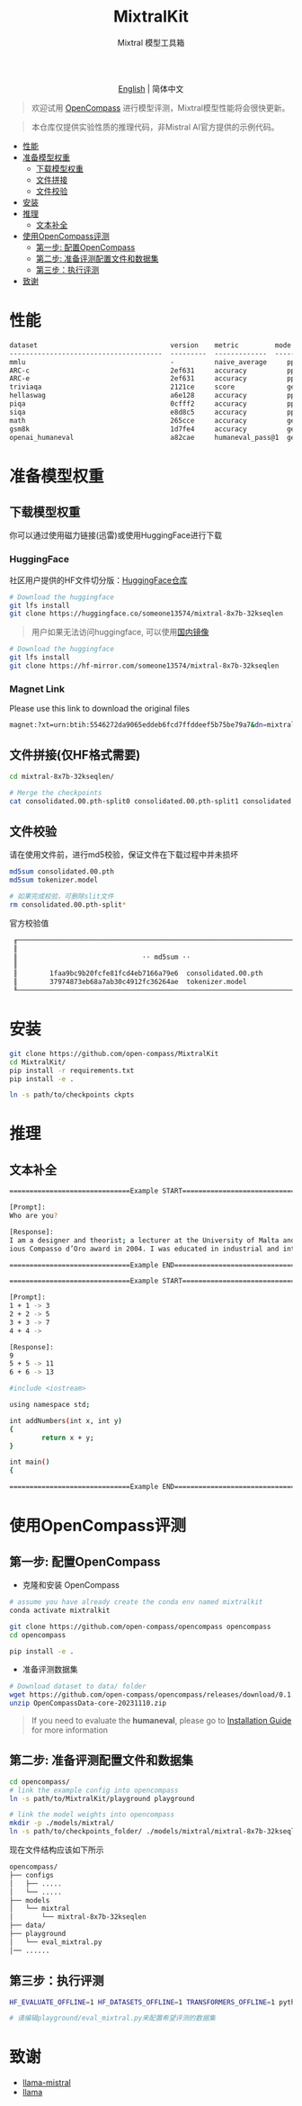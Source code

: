 <div align="center">
  
  # MixtralKit
  
  Mixtral 模型工具箱

  <br />
  <br />

  [English](/README.md) | 简体中文

</div>




> 欢迎试用 [OpenCompass](https://github.com/open-compass/opencompass) 进行模型评测，Mixtral模型性能将会很快更新。

> 本仓库仅提供实验性质的推理代码，非Mistral AI官方提供的示例代码。


- [性能](#性能)
- [准备模型权重](#准备模型权重)
  - [下载模型权重](#下载模型权重)
  - [文件拼接](#文件拼接仅hf格式需要)
  - [文件校验](#文件校验)
- [安装](#安装)
- [推理](#推理)
  - [文本补全](#文本补全)
- [使用OpenCompass评测](#使用opencompass评测)
  - [第一步: 配置OpenCompass](#第一步-配置opencompass)
  - [第二步: 准备评测配置文件和数据集](#第二步-准备评测配置文件和数据集)
  - [第三步：执行评测](#第三步执行评测)
- [致谢](#致谢)


# 性能


```markdown
dataset                                 version    metric         mode    mixtral-8x7b-32k
--------------------------------------  ---------  -------------  ------  ------------------
mmlu                                    -          naive_average     ppl     71.34
ARC-c                                   2ef631     accuracy          ppl     85.08
ARC-e                                   2ef631     accuracy          ppl     91.36
triviaqa                                2121ce     score             gen     66.05
hellaswag                               a6e128     accuracy          ppl     82.01
piqa                                    0cfff2     accuracy          ppl     82.86
siqa                                    e8d8c5     accuracy          ppl     64.28
math                                    265cce     accuracy          gen     22.74
gsm8k                                   1d7fe4     accuracy          gen     65.66
openai_humaneval                        a82cae     humaneval_pass@1  gen     32.32
```

# 准备模型权重

## 下载模型权重

你可以通过使用磁力链接(迅雷)或使用HuggingFace进行下载

### HuggingFace

社区用户提供的HF文件切分版：[HuggingFace仓库](https://huggingface.co/someone13574/mixtral-8x7b-32kseqlen)

```bash
# Download the huggingface
git lfs install
git clone https://huggingface.co/someone13574/mixtral-8x7b-32kseqlen

```
> 用户如果无法访问huggingface, 可以使用[国内镜像](https://hf-mirror.com/someone13574/mixtral-8x7b-32kseqlen)

```bash
# Download the huggingface
git lfs install
git clone https://hf-mirror.com/someone13574/mixtral-8x7b-32kseqlen
```

### Magnet Link

Please use this link to download the original files
```bash
magnet:?xt=urn:btih:5546272da9065eddeb6fcd7ffddeef5b75be79a7&dn=mixtral-8x7b-32kseqlen&tr=udp%3A%2F%http://2Fopentracker.i2p.rocks%3A6969%2Fannounce&tr=http%3A%2F%http://2Ftracker.openbittorrent.com%3A80%2Fannounce
```

## 文件拼接(仅HF格式需要)

```bash
cd mixtral-8x7b-32kseqlen/

# Merge the checkpoints
cat consolidated.00.pth-split0 consolidated.00.pth-split1 consolidated.00.pth-split2 consolidated.00.pth-split3 consolidated.00.pth-split4 consolidated.00.pth-split5 consolidated.00.pth-split6 consolidated.00.pth-split7 consolidated.00.pth-split8 consolidated.00.pth-split9 consolidated.00.pth-split10 > consolidated.00.pth
```


## 文件校验

请在使用文件前，进行md5校验，保证文件在下载过程中并未损坏
```bash
md5sum consolidated.00.pth
md5sum tokenizer.model

# 如果完成校验，可删除slit文件
rm consolidated.00.pth-split*
```

官方校验值

```bash
 ╓────────────────────────────────────────────────────────────────────────────╖
 ║                                                                            ║
 ║                               ·· md5sum ··                                 ║
 ║                                                                            ║
 ║        1faa9bc9b20fcfe81fcd4eb7166a79e6  consolidated.00.pth               ║
 ║        37974873eb68a7ab30c4912fc36264ae  tokenizer.model                   ║
 ╙────────────────────────────────────────────────────────────────────────────╜
```

# 安装

```bash
git clone https://github.com/open-compass/MixtralKit
cd MixtralKit/
pip install -r requirements.txt
pip install -e .

ln -s path/to/checkpoints ckpts
```

# 推理

## 文本补全

```bash
==============================Example START==============================

[Prompt]:
Who are you?

[Response]:
I am a designer and theorist; a lecturer at the University of Malta and a partner in the firm Barbagallo and Baressi Design, which won the prestig
ious Compasso d’Oro award in 2004. I was educated in industrial and interior design in the United States

==============================Example END==============================

==============================Example START==============================

[Prompt]:
1 + 1 -> 3
2 + 2 -> 5
3 + 3 -> 7
4 + 4 ->

[Response]:
9
5 + 5 -> 11
6 + 6 -> 13

#include <iostream>

using namespace std;

int addNumbers(int x, int y)
{
        return x + y;
}

int main()
{

==============================Example END==============================

```


# 使用OpenCompass评测

## 第一步: 配置OpenCompass

- 克隆和安装 OpenCompass

```bash
# assume you have already create the conda env named mixtralkit 
conda activate mixtralkit

git clone https://github.com/open-compass/opencompass opencompass
cd opencompass

pip install -e .
```

- 准备评测数据集

```bash
# Download dataset to data/ folder
wget https://github.com/open-compass/opencompass/releases/download/0.1.8.rc1/OpenCompassData-core-20231110.zip
unzip OpenCompassData-core-20231110.zip
```

> If you need to evaluate the **humaneval**, please go to [Installation Guide](https://opencompass.readthedocs.io/en/latest/get_started/installation.html) for more information


## 第二步: 准备评测配置文件和数据集

```bash
cd opencompass/
# link the example config into opencompass
ln -s path/to/MixtralKit/playground playground

# link the model weights into opencompass
mkdir -p ./models/mixtral/
ln -s path/to/checkpoints_folder/ ./models/mixtral/mixtral-8x7b-32kseqlen
```

现在文件结构应该如下所示

```bash
opencompass/
├── configs
│   ├── .....
│   └── .....
├── models
│   └── mixtral
│       └── mixtral-8x7b-32kseqlen
├── data/
├── playground
│   └── eval_mixtral.py
│── ......
```


## 第三步：执行评测

```bash
HF_EVALUATE_OFFLINE=1 HF_DATASETS_OFFLINE=1 TRANSFORMERS_OFFLINE=1 python run.py playground/eval_mixtral.py

# 请编辑playground/eval_mixtral.py来配置希望评测的数据集

```

# 致谢
- [llama-mistral](https://github.com/dzhulgakov/llama-mistral)
- [llama](https://github.com/facebookresearch/llama)

